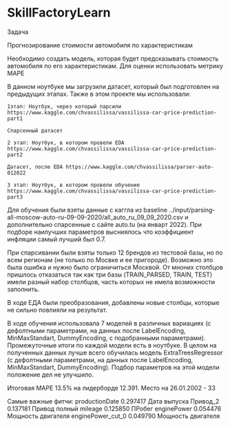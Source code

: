 # SkillFactoryLearn

Задача

Прогнозирование стоимости автомобиля по характеристикам

Необходимо создать модель, которая будет предсказывать стоимость автомобиля по его характеристикам. Для оценки использовать метрику MAPE

В данном ноутбуке мы загрузили датасет, который был подготовлен на предыдущих этапах. Также в этом проекте мы использовали:

    1этап: Ноутбук, через который парсили https://www.kaggle.com/chvassilissa/vassilissa-car-price-prediction-part1

    Спарсенный датасет

    2 этап: Ноутбук, в котором провели EDA https://www.kaggle.com/chvassilissa/vassilissa-car-price-prediction-part2

    Датасет, после EDA https://www.kaggle.com/chvassilissa/parser-auto-012022

    3 этап: Ноутбук, в котором провели обучение https://www.kaggle.com/chvassilissa/vassilissa-car-price-prediction-part3


Для обучения были взяты данные с каггла из baseline ../input/parsing-all-moscow-auto-ru-09-09-2020/all_auto_ru_09_09_2020.csv и дополнительно спарсенные с сайте auto.tu (на январт 2022). 
При подборе наилучших параметров высниялось что коэффициент инфляции самый лучший был 0.7. 

При спарсивании были взяты только 12 брендов из тестовой базы, но по всем регионам (не только по Мосвке и ее пригороде). Возможно это была ошибка и нужно было ограничиться Москвой.
От мноних столбцов пришлось отказаться так как три базы (TRAIN_PARSED, TRAIN, TEST) имели разный набор столбцов, часть которых не имела возможности заполнить.

В ходе ЕДА были преобразования, добавлены новые столбцы, которые не сильно повлияли на результат.


В ходе обучения использовала 7 моделей в различных вариациях (с дефолтными параметрами, на данных после LabelEncoding, MinMaxStandart, DummyEncoding, с подобранными параметрами).
Промежуточные итоги по каждой модели есть в ноутбуке.
В целом на полученных данных лучше всего обучилась модель ExtraTreesRegressor (с дефолтными параметрами, на данных после LabelEncoding, MinMaxStandart, DummyEncoding). 
Подбор параметров на этой модели положение дел не улучшило.
 

Итоговая МАРЕ 13.5% на лидерборде 12.391. Место на 26.01.2002 - 33

Самые важные фитчи:
productionDate       0.297417 Дата выпуска
Привод_2             0.137181 Привод полный
mileage              0.125850 ПРобег
enginePower          0.054476 Мощность двигателя
enginePower_cut_0    0.049790 Мощность двигателя
